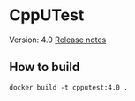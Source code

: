 # CppUTest
Version: 4.0
[Release notes](https://github.com/cpputest/cpputest/releases/tag/v4.0)

## How to build
`docker build -t cpputest:4.0 .`